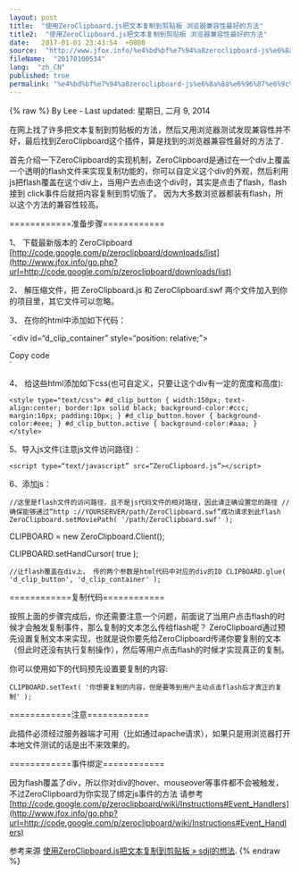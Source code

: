 ```yaml
---
layout: post
title:  "使用ZeroClipboard.js把文本复制到剪贴板 浏览器兼容性最好的方法"
title2:  "使用ZeroClipboard.js把文本复制到剪贴板 浏览器兼容性最好的方法"
date:   2017-01-01 23:43:54  +0800
source:  "http://www.jfox.info/%e4%bd%bf%e7%94%a8zeroclipboard-js%e6%8a%8a%e6%96%87%e6%9c%ac%e5%a4%8d%e5%88%b6%e5%88%b0%e5%89%aa%e8%b4%b4%e6%9d%bf-%e6%b5%8f%e8%a7%88%e5%99%a8%e5%85%bc%e5%ae%b9%e6%80%a7%e6%9c%80%e5%a5%bd%e7%9a%84.html"
fileName:  "20170100534"
lang:  "zh_CN"
published: true
permalink: "%e4%bd%bf%e7%94%a8zeroclipboard-js%e6%8a%8a%e6%96%87%e6%9c%ac%e5%a4%8d%e5%88%b6%e5%88%b0%e5%89%aa%e8%b4%b4%e6%9d%bf-%e6%b5%8f%e8%a7%88%e5%99%a8%e5%85%bc%e5%ae%b9%e6%80%a7%e6%9c%80%e5%a5%bd%e7%9a%84.html"
---
```

{% raw %}
By Lee - Last updated: 星期日, 二月 9, 2014

在网上找了许多把文本复制到剪贴板的方法，然后又用浏览器测试发现兼容性并不好，最后找到ZeroClipboard这个插件，算是找到的浏览器兼容性最好的方法了.

首先介绍一下ZeroClipboard的实现机制，ZeroClipboard是通过在一个div上覆盖一个透明的flash文件来实现复制功能的，你可以自定义这个div的外观，然后利用js把flash覆盖在这个div上，当用户去点击这个div时，其实是点击了flash，flash接到 click事件后就把内容复制到剪切版了。 因为大多数浏览器都装有flash，所以这个方法的兼容性较高。

============准备步骤============

1、 下载最新版本的 ZeroClipboard
[http://code.google.com/p/zeroclipboard/downloads/list](http://www.jfox.info/go.php?url=http://code.google.com/p/zeroclipboard/downloads/list)

2、 解压缩文件，把 ZeroClipboard.js 和 ZeroClipboard.swf 两个文件加入到你的项目里，其它文件可以忽略。

3、 在你的html中添加如下代码：

`<div id=“d_clip_container” style=“position: relative;”>
<div id=“d_clip_button” >Copy code</div>
</div>
`

4、 给这些html添加如下css(也可自定义，只要让这个div有一定的宽度和高度):

`<style type="text/css">
#d_clip_button {
width:150px;
text-align:center;
border:1px solid black;
background-color:#ccc;
margin:10px; padding:10px;
}
#d_clip_button.hover { background-color:#eee; }
#d_clip_button.active { background-color:#aaa; }
</style> 
`

5、导入js文件(注意js文件访问路径)：

`<script type=“text/javascript” src=“ZeroClipboard.js”></script>
`

6、添加js：

`//这里是flash文件的访问路径，且不是js代码文件的相对路径，因此请正确设置您的路径
//确保能够通过“http ://YOURSERVER/path/ZeroClipboard.swf”成功请求到此flash
ZeroClipboard.setMoviePath( '/path/ZeroClipboard.swf' ); `

CLIPBOARD = new ZeroClipboard.Client();

CLIPBOARD.setHandCursor( true );

`//让flash覆盖在div上， 传的两个参数是html代码中对应的div的ID
CLIPBOARD.glue( 'd_clip_button', 'd_clip_container' ); 
`

============复制代码============

按照上面的步骤完成后，你还需要注意一个问题，前面说了当用户点击flash的时候才会触发复制事件，那么复制的文本怎么传给flash呢？ ZeroClipboard通过预先设置复制文本来实现，也就是说你要先给ZeroClipboard传递你要复制的文本（但此时还没有执行复制操作），然后等用户点击flash的时候才实现真正的复制。

你可以使用如下的代码预先设置要复制的内容:

`CLIPBOARD.setText( '你想要复制的内容，但是要等到用户主动点击flash后才真正的复制' );`

============注意============

此插件必须经过服务器端才可用（比如通过apache请求），如果只是用浏览器打开本地文件测试的话是出不来效果的。

============事件绑定============

因为flash覆盖了div，所以你对div的hover、mouseover等事件都不会被触发， 不过ZeroClipboard为你实现了绑定js事件的方法
请参考 [http://code.google.com/p/zeroclipboard/wiki/Instructions#Event_Handlers](http://www.jfox.info/go.php?url=http://code.google.com/p/zeroclipboard/wiki/Instructions#Event_Handlers)

参考来源 [使用ZeroClipboard.js把文本复制到剪贴板 » sdjl的想法](http://www.jfox.info/go.php?url=http://www.jfox.info/url.php?url=http%3A%2F%2Fsdjl.me%2Findex.php%2Farchives%2F174).
{% endraw %}